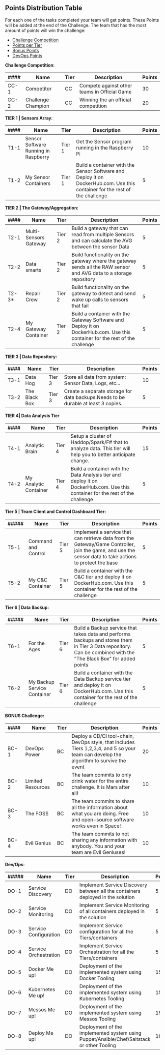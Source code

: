 
## Points Distribution Table ##

For each one of the tasks completed your team will get points. These Points will be added at the end of the Challenge. The team that has the most amount of points will win the challenge: 

- [Challenge Competition](#challenge-competition)
- [Points per Tier](#tier-1-|-sensors-array) 
- [Bonus Points](#bonus-challenge)
- [DevOps Points](#dev/ops:) 



**Challenge Competition:**

|####|Name|Tier|Description|Points|
|----|----|----|-----------|------|
|CC-1|Competitor|CC| Compete against other teams in  Official Game| 30| 
|CC-2|Challenge Champion|CC| Winning the an official competition| 20| 



**TIER 1 | Sensors Array:**

|####|Name|Tier|Description|Points|
|----|----|----|-----------|------|
|T1-1 |Sensor Software Running in Raspberry|Tier 1|Get the Sensor program running in the Raspberry Pi|10|
|T1-2 |My Sensor Containers|Tier 1| Build a container with the Sensor Software and Deploy it on DockerHub.com. Use this container for the rest of the challenge|5|


**TIER 2 | The Gateway/Aggregation:**

|####|Name|Tier|Description|Points|
|----|----|----|-----------|------|
|T2-1|Multi-Sensors Gateway|Tier 2| Build a gateway that can read from multiple Sensors and can calculate the AVG between the sensor Data|5|
|T2-2|Data smarts| Tier 2| Build functionality on the gateway where the gateway sends all the RAW sensor and AVG data to a storage repository|5|
|T2-3*|Repair Crew|Tier 2| Build functionality on the gateway to detect and send wake up calls to sensors that fail|5|
|T2-4|My Gateway Container|Tier 2| Build a container with the Gateway Software and Deploy it on DockerHub.com. Use this container for the rest of the challenge|5|


**TIER 3 | Data Repository:**

|####|Name|Tier|Description|Points|
|----|----|----|-----------|------|
|T3-1 |Data Hog|Tier 3|Store all data from system: Sensor Data, Logs, etc...|10|
|T3-2 |The Black Box|Tier 3| Create a separate storage for data backups.Needs to be durable at least 3 copies. |5|


**TIER 4| Data Analysis Tier**

|####|Name|Tier|Description|Points|
|----|----|----|-----------|------|
|T4-1|Analytic Brain|Tier 4| Setup a cluster of Haddop/Spark/F# that to analyze data. This tier will help you to better anticipate change.|15|
|T4-2|My Analytic Container|Tier 4| Build a container with the Data Analysis tier and deploy it on DockerHub.com. Use this container for the rest of the challenge|5|


**Tier 5 | Team Client and Control Dashboard Tier:**

|#####|Name|Tier|Description|Points|
|----|----|----|-----------|------|
|T5-1|Command and Control|Tier 5| Implement a service that can retrieve data from the Gateway/Game Controller, join the game, and use the sensor data to take actions to protect the base|5|
|T5-2|My C&C Container|Tier 5| Build a container with the C&C tier and deploy it on DockerHub.com. Use this container for the rest of the challenge|5|


**Tier 6 | Data Backup:**

|#####|Name|Tier|Description|Points|
|----|----|----|-----------|------|
|T6-1|For the Ages|Tier 6|Build a Backup service that takes data and performs backups and stores them in Tier 3 Data repository. Can be combined with the "The Black Box" for added points|5|
|T6-2|My Backup Service Container |Tier 6| Build a container with the Data Backup service tier and deploy it on DockerHub.com. Use this container for the rest of the challenge|5|

**BONUS Challenge:**

|####|Name|Tier|Description|Points|
|----|----|----|-----------|------|
|BC-1|DevOps Power|BC| Deploy a CD/CI tool-chain, DevOps style, that includes Tiers 1,2,3,4, and 5 so your team can develop the algorithm to survive the event|20|
|BC-2|Limited Resources|BC| The team commits to only drink water for the entire challenge. It is Mars after all!|10|
|BC-3|The FOSS|BC| The team commits to share all the information about what you are doing. Free and open-source software works even in Space!|10|
|BC-4|Evil Genius|BC| The team commits to not sharing any information with anybody. You and your team are Evil Geniuses!|10|


**Dev/Ops:**

|#####|Name|Tier|Description|Points|
|----|----|----|-----------|------|
|DO-1|Service Discovery|DO| Implement Service Discovery between all the containers deployed in the solution| 5|
|DO-2|Service Monitoring|DO| Implement Service Monitoring of all containers deployed in the solution| 5|
|DO-3|Service Configuration|DO| Implement Service configuration for all the Tiers/containers| 5|
|DO-4|Service Orchestration|DO| Implement Service Orchestration for all the Tiers/containers| 5|
|DO-5|Docker Me up!|DO| Deployment of the implemented system using Docker Tooling| 15|
|DO-6|Kubernetes Me up!|DO| Deployment of the implemented system using Kubernetes Tooling| 15|
|DO-7|Messos Me up!|DO| Deployment of the implemented system using Messos Tooling| 15|
|DO-8|Deploy Me up!|DO| Deployment of the implemented system using Puppet/Ansible/Chef/Saltstack or other Tooling| 10|






